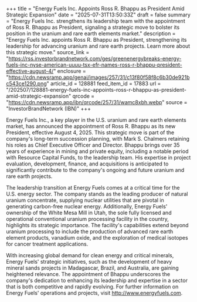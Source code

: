+++
title = "Energy Fuels Inc. Appoints Ross R. Bhappu as President Amid Strategic Expansion"
date = "2025-07-31T13:50:33Z"
draft = false
summary = "Energy Fuels Inc. strengthens its leadership team with the appointment of Ross R. Bhappu as President, signaling a strategic move to bolster its position in the uranium and rare earth elements market."
description = "Energy Fuels Inc. appoints Ross R. Bhappu as President, strengthening its leadership for advancing uranium and rare earth projects. Learn more about this strategic move."
source_link = "https://rss.investorbrandnetwork.com/ges/greenenergybreaks-energy-fuels-inc-nyse-american-uuuu-tsx-efr-names-ross-r-bhappu-president-effective-august-4/"
enclosure = "https://cdn.newsramp.app/genai/images/257/31/c13f80f58f8c6b30de921bc543ce1290.png"
article_id = 128881
feed_item_id = 17883
url = "/202507/128881-energy-fuels-inc-appoints-ross-r-bhappu-as-president-amid-strategic-expansion"
qrcode = "https://cdn.newsramp.app/ibn/qrcode/257/31/wamc8xbh.webp"
source = "InvestorBrandNetwork (IBN)"
+++

<p>Energy Fuels Inc., a key player in the U.S. uranium and rare earth elements market, has announced the appointment of Ross R. Bhappu as its new President, effective August 4, 2025. This strategic move is part of the company's long-term succession planning, with Mark S. Chalmers retaining his roles as Chief Executive Officer and Director. Bhappu brings over 35 years of experience in mining and private equity, including a notable period with Resource Capital Funds, to the leadership team. His expertise in project evaluation, development, finance, and acquisitions is anticipated to significantly contribute to the company's ongoing and future uranium and rare earth projects.</p><p>The leadership transition at Energy Fuels comes at a critical time for the U.S. energy sector. The company stands as the leading producer of natural uranium concentrate, supplying nuclear utilities that are pivotal in generating carbon-free nuclear energy. Additionally, Energy Fuels' ownership of the White Mesa Mill in Utah, the sole fully licensed and operational conventional uranium processing facility in the country, highlights its strategic importance. The facility's capabilities extend beyond uranium processing to include the production of advanced rare earth element products, vanadium oxide, and the exploration of medical isotopes for cancer treatment applications.</p><p>With increasing global demand for clean energy and critical minerals, Energy Fuels' strategic initiatives, such as the development of heavy mineral sands projects in Madagascar, Brazil, and Australia, are gaining heightened relevance. The appointment of Bhappu underscores the company's dedication to enhancing its leadership and expertise in a sector that is both competitive and rapidly evolving. For further information on Energy Fuels' operations and projects, visit <a href='http://www.energyfuels.com' rel='nofollow' target='_blank'>http://www.energyfuels.com</a>.</p>
